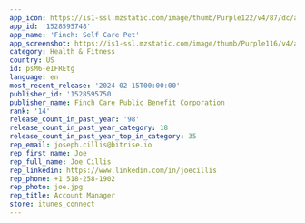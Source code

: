 ```yaml
---
app_icon: https://is1-ssl.mzstatic.com/image/thumb/Purple122/v4/87/dc/ad/87dcad1f-1373-d351-396f-18c9827bce37/AppIcon-0-0-1x_U007emarketing-0-7-0-0-85-220.png/1024x1024bb.png
app_id: '1528595748'
app_name: 'Finch: Self Care Pet'
app_screenshot: https://is1-ssl.mzstatic.com/image/thumb/Purple116/v4/a3/f8/06/a3f80645-f4f7-7385-01a7-a4edc610e4e0/f20c899a-59aa-4d59-8c17-7e14f450793c_6.5__iphone_1.png/1242x2688bb.png
category: Health & Fitness
country: US
id: psM6-eIFREtg
language: en
most_recent_release: '2024-02-15T00:00:00'
publisher_id: '1528595750'
publisher_name: Finch Care Public Benefit Corporation
rank: '14'
release_count_in_past_year: '98'
release_count_in_past_year_category: 18
release_count_in_past_year_top_in_category: 35
rep_email: joseph.cillis@bitrise.io
rep_first_name: Joe
rep_full_name: Joe Cillis
rep_linkedin: https://www.linkedin.com/in/joecillis
rep_phone: +1 518-258-1902
rep_photo: joe.jpg
rep_title: Account Manager
store: itunes_connect
---
```

